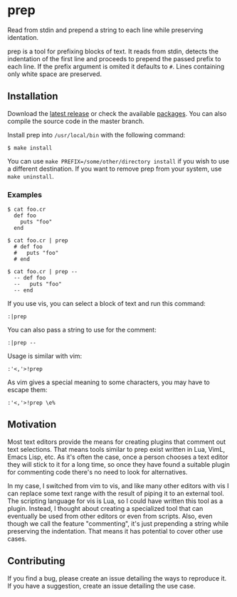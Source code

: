 # prep

Read from stdin and prepend a string to each line while preserving
identation.

prep is a tool for prefixing blocks of text. It reads from stdin,
detects the indentation of the first line and proceeds to prepend
the passed prefix to each line. If the prefix argument is omited
it defaults to `#`. Lines containing only white space are preserved.

Installation
------------

Download the [latest release][releases] or check the available
[packages][packages]. You can also compile the source code in the
master branch.

[releases]: https://github.com/soveran/prep/releases
[packages]: https://github.com/soveran/prep/wiki/Distribution-Packages

Install prep into `/usr/local/bin` with the following command:

    $ make install

You can use `make PREFIX=/some/other/directory install` if you wish
to use a different destination. If you want to remove prep from
your system, use `make uninstall`.

### Examples

```
$ cat foo.cr
  def foo
    puts "foo"
  end

$ cat foo.cr | prep
  # def foo
  #   puts "foo"
  # end

$ cat foo.cr | prep --
  -- def foo
  --   puts "foo"
  -- end
```

If you use vis, you can select a block of text and run this command:

```
:|prep
```

You can also pass a string to use for the comment:

```
:|prep --
```

Usage is similar with vim:

```
:'<,'>!prep
```

As vim gives a special meaning to some characters, you may have to
escape them:

```
:'<,'>!prep \e%
```

Motivation
----------

Most text editors provide the means for creating plugins that comment
out text selections. That means tools similar to prep exist written
in Lua, VimL, Emacs Lisp, etc. As it's often the case, once a person
chooses a text editor they will stick to it for a long time, so
once they have found a suitable plugin for commenting code there's
no need to look for alternatives.

In my case, I switched from vim to vis, and like many other editors
with vis I can replace some text range with the result of piping
it to an external tool. The scripting language for vis is Lua, so
I could have written this tool as a plugin. Instead, I thought about
creating a specialized tool that can eventually be used from other
editors or even from scripts. Also, even though we call the feature
"commenting", it's just prepending a string while preserving the
indentation. That means it has potential to cover other use cases.

Contributing
------------

If you find a bug, please create an issue detailing the ways to
reproduce it. If you have a suggestion, create an issue detailing
the use case.
